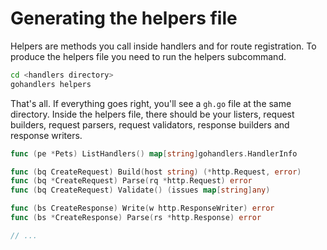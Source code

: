 # Generating the helpers file

Helpers are methods you call inside handlers and for route registration. To produce the helpers file you need to run the helpers subcommand.

```sh
cd <handlers directory>
gohandlers helpers
```

That's all. If everything goes right, you'll see a `gh.go` file at the same directory. Inside the helpers file, there should be your listers, request builders, request parsers, request validators, response builders and response writers.

```go
func (pe *Pets) ListHandlers() map[string]gohandlers.HandlerInfo

func (bq CreateRequest) Build(host string) (*http.Request, error)
func (bq *CreateRequest) Parse(rq *http.Request) error
func (bq CreateRequest) Validate() (issues map[string]any)

func (bs CreateResponse) Write(w http.ResponseWriter) error
func (bs *CreateResponse) Parse(rs *http.Response) error

// ...
```
